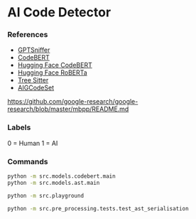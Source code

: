 # AI Code Detector

### References

- [GPTSniffer](https://github.com/MDEGroup/GPTSniffer)
- [CodeBERT](https://github.com/microsoft/CodeBERT)
- [Hugging Face CodeBERT](https://huggingface.co/microsoft/codebert-base)
- [Hugging Face RoBERTa](https://huggingface.co/docs/transformers/main/en/model_doc/roberta#roberta)
- [Tree Sitter](https://tree-sitter.github.io/tree-sitter/)
- [AIGCodeSet](https://huggingface.co/datasets/basakdemirok/AIGCodeSet)

https://github.com/google-research/google-research/blob/master/mbpp/README.md


### Labels
0 = Human
1 = AI

### Commands

```bash
python -m src.models.codebert.main
python -m src.models.ast.main

python -m src.playground

python -m src.pre_processing.tests.test_ast_serialisation
```